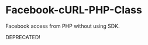 Facebook-cURL-PHP-Class
=======================

Facebook access from PHP without using SDK.



DEPRECATED!
